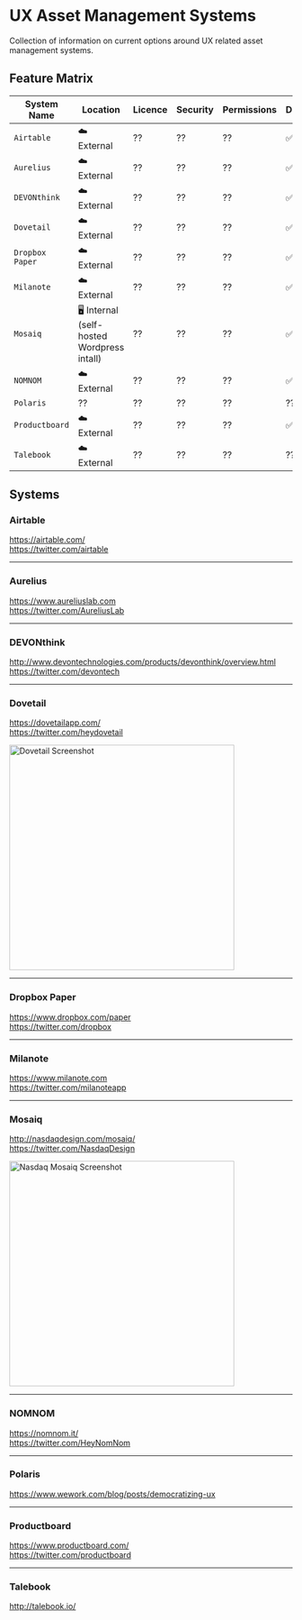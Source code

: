 # UX Asset Management Systems
Collection of information on current options around UX related asset management systems.

## Feature Matrix

| System Name | Location | Licence | Security | Permissions | Documents | Images | Video | Audio |
| --- | --- | --- | --- | --- | --- | --- | --- | --- |
| `Airtable` | ☁️ External | ?? | ?? | ?? | ✅ | ✅ | ✅  | ✅  |
| `Aurelius` | ☁️ External | ?? | ?? | ?? | ✅ | ?? | ?? | ?? |
| `DEVONthink` | ☁️ External | ?? | ?? | ?? | ✅ | ?? | ?? | ?? |
| `Dovetail` | ☁️ External | ?? | ?? | ?? | ✅ | ✅ | ?? | ?? |
| `Dropbox Paper` | ☁️ External | ?? | ?? | ?? | ✅ | ✅ | ?? | ?? |
| `Milanote` | ☁️ External | ?? | ?? | ?? | ✅ | ✅ | ?? | ?? |
| `Mosaiq` | 🖥 Internal (self-hosted Wordpress intall) | ?? | ?? | ?? | ✅ | ✅ | ✅ | ✅ |
| `NOMNOM` | ☁️ External | ?? | ?? | ?? | ✅ | ✅ | ✅ | ✅ |
| `Polaris` | ?? | ?? | ?? | ?? | ?? | ?? | ?? | ?? |
| `Productboard` |  ☁️ External | ?? | ?? | ?? | ✅ | ?? | ?? | ?? |
| `Talebook` | ☁️ External | ?? | ?? | ?? | ?? | ?? | ?? | ?? |

## Systems

### Airtable
https://airtable.com/<br />
https://twitter.com/airtable

---

### Aurelius
https://www.aureliuslab.com<br />
https://twitter.com/AureliusLab

---

### DEVONthink
http://www.devontechnologies.com/products/devonthink/overview.html<br />
https://twitter.com/devontech

---

### Dovetail
https://dovetailapp.com/<br />
https://twitter.com/heydovetail

<img src="https://github.com/whitingx/ux-asset-management-systems/blob/master/img/dovetail.png" width="400" alt="Dovetail Screenshot">

---

### Dropbox Paper
https://www.dropbox.com/paper<br />
https://twitter.com/dropbox

---

### Milanote
https://www.milanote.com<br />
https://twitter.com/milanoteapp

---

### Mosaiq
http://nasdaqdesign.com/mosaiq/<br />
https://twitter.com/NasdaqDesign

<img src="https://github.com/whitingx/ux-asset-management-systems/blob/master/img/nasdaq-mosaiq.png" width="400" alt="Nasdaq Mosaiq Screenshot">

---

### NOMNOM
https://nomnom.it/<br />
https://twitter.com/HeyNomNom

---

### Polaris
https://www.wework.com/blog/posts/democratizing-ux

---

### Productboard
https://www.productboard.com/<br />
https://twitter.com/productboard

---

### Talebook
http://talebook.io/
